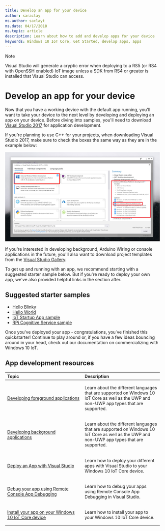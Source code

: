 ```yaml
---
title: Develop an app for your device
author: saraclay 
ms.author: saclayt 
ms.date: 04/17/2018 
ms.topic: article 
description: Learn about how to add and develop apps for your device
keywords: Windows 10 IoT Core, Get Started, develop apps, apps
---
```


> [!NOTE]
> Visual Studio will generate a cryptic error when deploying to a RS5 (or RS4 with OpenSSH enabled) IoT image unless a SDK from RS4 or greater is installed that Visual Studio can access.

# Develop an app for your device

Now that you have a working device with the default app running, you'll want to take your device to the next level by developing and deploying an app on your device. Before diving into samples, you'll need to download [Visual Studio 2017](https://www.visualstudio.com/downloads/) for application development.

If you're planning to use C++ for your projects, when downloading Visual Studio 2017, make sure to check the boxes the same way as they are in the example below:

![Essentials for C++ and Windows 10 IoT](../../media/DevelopApp/VS-CPP.jpg)

If you're interested in developing background, Arduino Wiring or console applications in the future, you'll also want to download project templates from the [Visual Studio Gallery](https://marketplace.visualstudio.com/items?itemName=MicrosoftIoT.WindowsIoTCoreProjectTemplatesforVS15).


To get up and running with an app, we recommend starting with a suggested starter sample below. But if you're ready to deploy your own app, we've also provided helpful links in the section after.

## Suggested starter samples

* [Hello Blinky](https://github.com/Microsoft/Windows-iotcore-samples/tree/develop/Samples/HelloBlinky)
* [Hello World](https://github.com/Microsoft/Windows-iotcore-samples/tree/develop/Samples/HelloWorld)
* [IoT Startup App sample](https://github.com/Microsoft/Windows-iotcore-samples/tree/develop/Samples/IoTStartApp)
* [RPi Cognitive Service sample](https://github.com/Microsoft/Windows-iotcore-samples/tree/develop/Samples/RPiCognitiveService) 



Once you've deployed your app - congratulations, you've finished this quickstarter! Continue to play around or, if you have a few ideas bouncing around in your head, check out our documentation on commercializing with Windows 10 IoT. 

## App development resources

<table>
<colgroup>
<col width="50%" />
<col width="50%" />
</colgroup>
<thead>
<tr class="header">
<th align="left">Topic</th>
<th align="left">Description</th>
</tr>
</thead>
<tbody>

<tr class="odd">
<td align="left"><p><a href="../../develop-your-app/buildingappsforiotcore.md" data-raw-source="[Developing foreground applications](../../develop-your-app/buildingappsforiotcore.md)">Developing foreground applications</a></p></td>
<td align="left"><p>Learn about the different languages that are supported on Windows 10 IoT Core as well as the UWP and non-UWP app types that are supported.</p></td>
</tr>

<tr class="odd">
<td align="left"><p><a href="../../develop-your-app/backgroundapplications.md" data-raw-source="[Developing background applications](../../develop-your-app/backgroundapplications.md)">Developing background applications</a></p></td>
<td align="left"><p>Learn about the different languages that are supported on Windows 10 IoT Core as well as the UWP and non-UWP app types that are supported.</p></td>
</tr>

<tr class="odd">
<td align="left"><p><a href="../../develop-your-app/appdeployment.md" data-raw-source="[Deploy an App with Visual Studio](../../develop-your-app/appdeployment.md)">Deploy an App with Visual Studio</a></p></td>
<td align="left"><p>Learn how to deploy your different apps with Visual Studio to your Windows 10 IoT Core device.</p></td>
</tr>

<tr class="odd">
<td align="left"><p><a href="../../develop-your-app/remotedebugging.md" data-raw-source="[Debug your app using Remote Console App Debugging](../../develop-your-app/remotedebugging.md)">Debug your app using Remote Console App Debugging</a></p></td>
<td align="left"><p>Learn how to debug your apps using Remote Console App Debugging in Visual Studio.</p></td>
</tr>

<tr class="odd">
<td align="left"><p><a href="../../develop-your-app/appinstaller.md" data-raw-source="[Install your app on your Windows 10 IoT Core device](../../develop-your-app/appinstaller.md)">Install your app on your Windows 10 IoT Core device</a></p></td>
<td align="left"><p>Learn how to install your app to your Windows 10 IoT Core device.</p></td>
</tr>

</tbody>
</table>
